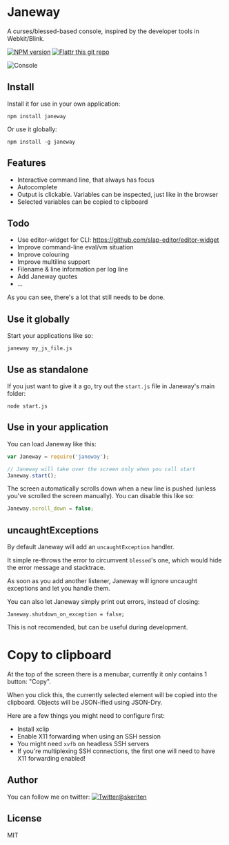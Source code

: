 Janeway
=======

A curses/blessed-based console, inspired by the developer tools in Webkit/Blink.

[![NPM version](http://img.shields.io/npm/v/janeway.svg)](https://npmjs.org/package/janeway) 
[![Flattr this git repo](http://api.flattr.com/button/flattr-badge-large.png)](https://flattr.com/submit/auto?user_id=skerit&url=https://github.com/skerit/janeway&title=Janeway&language=&tags=github&category=software)

![Console](https://raw.githubusercontent.com/skerit/janeway/master/img/console-02.gif "Console")

## Install

Install it for use in your own application:

`npm install janeway`

Or use it globally:

`npm install -g janeway`

## Features

* Interactive command line, that always has focus
* Autocomplete
* Output is clickable. Variables can be inspected, just like in the browser
* Selected variables can be copied to clipboard

## Todo

* Use editor-widget for CLI: https://github.com/slap-editor/editor-widget
* Improve command-line eval/vm situation
* Improve colouring
* Improve multiline support
* Filename & line information per log line
* Add Janeway quotes
* ...

As you can see, there's a lot that still needs to be done.

## Use it globally

Start your applications like so:

`janeway my_js_file.js`

## Use as standalone

If you just want to give it a go, try out the `start.js` file in Janeway's main folder:

`node start.js`

## Use in your application

You can load Janeway like this:

```javascript
var Janeway = require('janeway');

// Janeway will take over the screen only when you call start
Janeway.start();
```

The screen automatically scrolls down when a new line is pushed (unless you've scrolled the screen manually).
You can disable this like so:

```javascript
Janeway.scroll_down = false;
```

## uncaughtExceptions

By default Janeway will add an `uncaughtException` handler.

It simple re-throws the error to circumvent `blessed`'s one,
which would hide the error message and stacktrace.

As soon as you add another listener, Janeway will ignore uncaught
exceptions and let you handle them.

You can also let Janeway simply print out errors, instead of closing:

```
Janeway.shutdown_on_exception = false;
```

This is not recomended, but can be useful during development.

# Copy to clipboard

At the top of the screen there is a menubar, currently it only contains 1 button: "Copy".

When you click this, the currently selected element will be copied into the clipboard. Objects will be JSON-ified using JSON-Dry.

Here are a few things you might need to configure first:

* Install xclip
* Enable X11 forwarding when using an SSH session
* You might need `xvfb` on headless SSH servers
* If you're multiplexing SSH connections, the first one will need to have X11 forwarding enabled!


## Author

You can follow me on twitter: [![Twitter](http://i.imgur.com/wWzX9uB.png)@skeriten](https://www.twitter.com/skeriten)


## License

MIT
